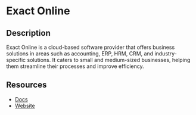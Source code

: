 # Exact Online

## Description
Exact Online is a cloud-based software provider that offers business solutions in areas such as accounting, ERP, HRM, CRM, and industry-specific solutions. It caters to small and medium-sized businesses, helping them streamline their processes and improve efficiency.

## Resources

- [Docs](https://start.exactonline.nl/docs/HlpRestAPIResources.aspx)
- [Website](exactonlinevereniging.nl)
